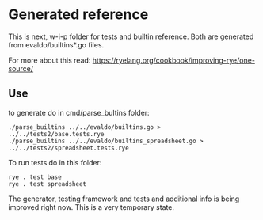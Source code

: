 # Generated reference

This is next, w-i-p folder for tests and builtin reference. Both are generated from evaldo/builtins*.go files.

For more about this read: https://ryelang.org/cookbook/improving-rye/one-source/

## Use

to generate do in cmd/parse_bultins folder:

    ./parse_builtins ../../evaldo/builtins.go > ../../tests2/base.tests.rye
    ./parse_builtins ../../evaldo/builtins_spreadsheet.go > ../../tests2/spreadsheet.tests.rye


To run tests do in this folder:

    rye . test base
    rye . test spreadsheet

The generator, testing framework and tests and additional info is being improved right now. This is a very temporary state.

